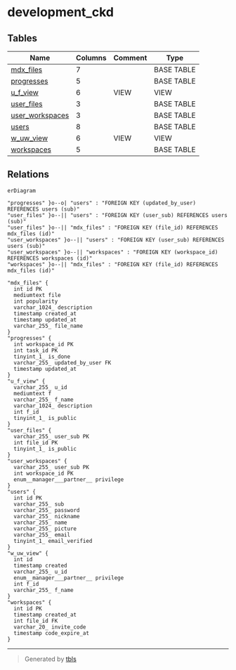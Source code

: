 # development_ckd

## Tables

| Name | Columns | Comment | Type |
| ---- | ------- | ------- | ---- |
| [mdx_files](mdx_files.md) | 7 |  | BASE TABLE |
| [progresses](progresses.md) | 5 |  | BASE TABLE |
| [u_f_view](u_f_view.md) | 6 | VIEW | VIEW |
| [user_files](user_files.md) | 3 |  | BASE TABLE |
| [user_workspaces](user_workspaces.md) | 3 |  | BASE TABLE |
| [users](users.md) | 8 |  | BASE TABLE |
| [w_uw_view](w_uw_view.md) | 6 | VIEW | VIEW |
| [workspaces](workspaces.md) | 5 |  | BASE TABLE |

## Relations

```mermaid
erDiagram

"progresses" }o--o| "users" : "FOREIGN KEY (updated_by_user) REFERENCES users (sub)"
"user_files" }o--|| "users" : "FOREIGN KEY (user_sub) REFERENCES users (sub)"
"user_files" }o--|| "mdx_files" : "FOREIGN KEY (file_id) REFERENCES mdx_files (id)"
"user_workspaces" }o--|| "users" : "FOREIGN KEY (user_sub) REFERENCES users (sub)"
"user_workspaces" }o--|| "workspaces" : "FOREIGN KEY (workspace_id) REFERENCES workspaces (id)"
"workspaces" }o--|| "mdx_files" : "FOREIGN KEY (file_id) REFERENCES mdx_files (id)"

"mdx_files" {
  int id PK
  mediumtext file
  int popularity
  varchar_1024_ description
  timestamp created_at
  timestamp updated_at
  varchar_255_ file_name
}
"progresses" {
  int workspace_id PK
  int task_id PK
  tinyint_1_ is_done
  varchar_255_ updated_by_user FK
  timestamp updated_at
}
"u_f_view" {
  varchar_255_ u_id
  mediumtext f
  varchar_255_ f_name
  varchar_1024_ description
  int f_id
  tinyint_1_ is_public
}
"user_files" {
  varchar_255_ user_sub PK
  int file_id PK
  tinyint_1_ is_public
}
"user_workspaces" {
  varchar_255_ user_sub PK
  int workspace_id PK
  enum__manager___partner__ privilege
}
"users" {
  int id PK
  varchar_255_ sub
  varchar_255_ password
  varchar_255_ nickname
  varchar_255_ name
  varchar_255_ picture
  varchar_255_ email
  tinyint_1_ email_verified
}
"w_uw_view" {
  int id
  timestamp created
  varchar_255_ u_id
  enum__manager___partner__ privilege
  int f_id
  varchar_255_ f_name
}
"workspaces" {
  int id PK
  timestamp created_at
  int file_id FK
  varchar_20_ invite_code
  timestamp code_expire_at
}
```

---

> Generated by [tbls](https://github.com/k1LoW/tbls)
